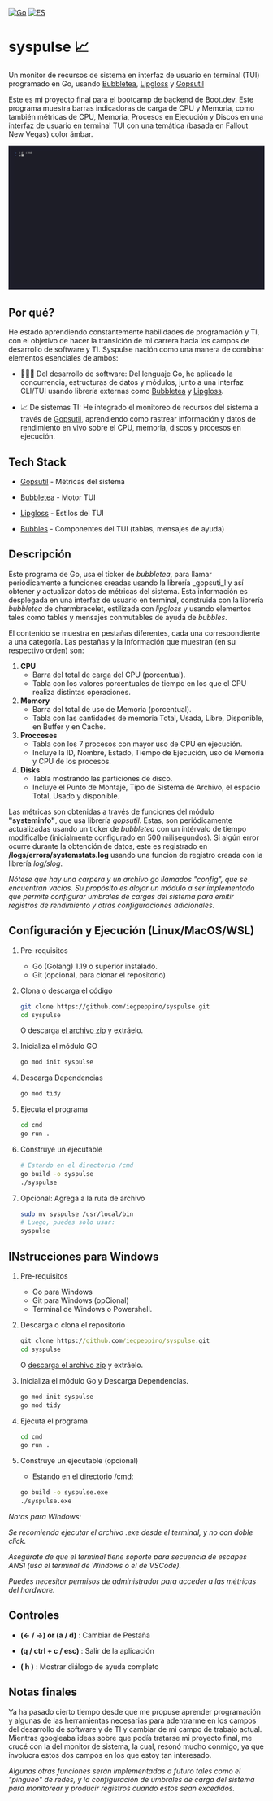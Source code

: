 [![Go](https://img.shields.io/badge/code-Go-blue?logo=go)](README.md)
[![ES](https://img.shields.io/badge/lang-EN-red?logo=translate)](README.md)

# syspulse 📈

Un monitor de recursos de sistema en interfaz de usuario en terminal (TUI) programado en Go, usando [Bubbletea](https://github.com/charmbracelet/bubbletea), [Lipgloss](https://github.com/charmbracelet/lipgloss) y [Gopsutil](https://github.com/shirou/gopsutil)

Este es mi proyecto final para el bootcamp de backend de Boot.dev.
Este programa muestra barras indicadoras de carga de CPU y Memoria, como también métricas de CPU, Memoria, Procesos en Ejecución y Discos en una  interfaz de usuario en terminal TUI con una temática (basada en Fallout New Vegas) color ámbar.

![syspulse demo](demo.gif)

## Por qué?

He estado aprendiendo constantemente habilidades de programación y TI, con el objetivo de hacer la transición de mi carrera hacia los campos de desarrollo de software y TI.
Syspulse nación como una manera de combinar elementos esenciales de ambos:

- 👨🏻‍💻 Del desarrollo de software: Del lenguaje Go, he aplicado la concurrencia, estructuras de datos y módulos, junto a una interfaz CLI/TUI usando librería externas como [Bubbletea](https://github.com/charmbracelet/bubbletea) y [Lipgloss](https://github.com/charmbracelet/lipgloss).

- 📈 De sistemas TI: He integrado el monitoreo de recursos del sistema a través de [Gopsutil](https://github.com/shirou/gopsutil?tab=readme-ov-file), aprendiendo como rastrear información y datos de rendimiento en vivo sobre el CPU, memoria, discos y procesos en ejecución.

## Tech Stack

- [Gopsutil](https://github.com/shirou/gopsutil?tab=readme-ov-file) - Métricas del sistema

- [Bubbletea](https://github.com/charmbracelet/bubbletea) - Motor TUI

- [Lipgloss](https://github.com/charmbracelet/lipgloss) - Estilos del TUI

- [Bubbles](https://github.com/charmbracelet/bubbles) - Componentes del TUI (tablas, mensajes de ayuda)

## Descripción

Este programa de Go, usa el ticker de _bubbletea_, para llamar periódicamente a funciones creadas usando la librería _gopsuti_l y así obtener y actualizar datos de métricas del sistema.
Esta información es desplegada en una interfaz de usuario en terminal, construida con la librería _bubbletea_ de charmbracelet, estilizada con _lipgloss_ y usando elementos tales como tables y mensajes conmutables de ayuda de _bubbles_.

El contenido se muestra en pestañas diferentes, cada una correspondiente a una categoría. Las pestañas y la información que muestran (en su respectivo orden) son:

1. __CPU__
    - Barra del total de carga del CPU (porcentual).
    - Tabla con los valores porcentuales de tiempo en los que el CPU realiza distintas operaciones.
2. __Memory__
    - Barra del total de uso de Memoria (porcentual).
    - Tabla con las cantidades de memoria Total, Usada, Libre, Disponible, en Buffer y en Cache.
3. __Procceses__
    - Tabla con los 7 procesos con mayor uso de CPU en ejecución.
    - Incluye la ID, Nombre, Estado, Tiempo de Ejecución, uso de Memoria y CPU de los procesos.
4. __Disks__
    - Tabla mostrando las particiones de disco.
    - Incluye el Punto de Montaje, Tipo de Sistema de Archivo, el espacio Total, Usado y disponible.

Las métricas son obtenidas a través de funciones del módulo __"systeminfo"__, que usa librería _gopsutil_. Estas, son periódicamente actualizadas usando un ticker de _bubbletea_ con un intérvalo de tiempo modificalbe (inicialmente configurado en 500 milisegundos).
Si algún error ocurre durante la obtención de datos, este es registrado en __/logs/errors/systemstats.log__ usando una función de registro creada con la librería _log/slog_.

_Nótese que hay una carpera y un archivo go llamados "config", que se encuentran vacíos. Su propósito es alojar un módulo a ser implementado que permite configurar umbrales de cargas del sistema para emitir registros de rendimiento y otras configuraciones adicionales._

## Configuración y Ejecución (Linux/MacOS/WSL)

1. Pre-requisitos
    - Go (Golang) 1.19 o superior instalado.
    - Git (opcional, para clonar el repositorio)

2. Clona o descarga el código
    ```bash
    git clone https://github.com/iegpeppino/syspulse.git
    cd syspulse
    ```
    O descarga [el archivo zip](https://github.com/iegpeppino/syspulse/refs/heads/main.zip) y extráelo.

3. Inicializa el módulo GO
    ```bash
    go mod init syspulse
    ```

4. Descarga Dependencias
    ```bash
    go mod tidy
    ```

5. Ejecuta el programa
    ```bash
    cd cmd
    go run .
    ```

6. Construye un ejecutable
    ```bash
    # Estando en el directorio /cmd
    go build -o syspulse
    ./syspulse
    ```

7. Opcional: Agrega a la ruta de archivo
    ```bash
    sudo mv syspulse /usr/local/bin
    # Luego, puedes solo usar:
    syspulse
    ```
## INstrucciones para Windows

1. Pre-requisitos
    - Go para Windows
    - Git para Windows (opCional)
    - Terminal de Windows o Powershell.

2. Descarga o clona el repositorio
    ```cmd
    git clone https://github.com/iegpeppino/syspulse.git
    cd syspulse
    ```
     O [descarga el archivo zip](https://github.com/iegpeppino/syspulse/refs/heads/main.zip) y extráelo.

3. Inicializa el módulo Go y Descarga Dependencias.
    ```cmd
    go mod init syspulse
    go mod tidy
    ```

4. Ejecuta el programa
    ```cmd
    cd cmd 
    go run .
    ```

5. Construye un ejecutable (opcional)
    - Estando en el directorio /cmd:
    ```cmd
    go build -o syspulse.exe
    ./syspulse.exe


_Notas para Windows:_

_Se recomienda ejecutar el archivo .exe desde el terminal, y no con doble click._

_Asegúrate de que el terminal tiene soporte para secuencia de escapes ANSI (usa el terminal de Windows o el de VSCode)._

_Puedes necesitar permisos de administrador para acceder a las métricas del hardware._

## Controles

- __(← / →) or (a / d)__ : Cambiar de Pestaña

- __(q / ctrl + c / esc)__ : Salir de la aplicación

- __( h )__ : Mostrar diálogo de ayuda completo


## Notas finales

Ya ha pasado cierto tiempo desde que me propuse aprender programación y algunas de las herramientas necesarias para adentrarme en los campos del desarrollo de software y de TI y cambiar de mi campo de trabajo actual. Mientras googleaba ideas sobre que podía tratarse mi proyecto final, me crucé con la del monitor de sistema, la cual, resonó mucho conmigo, ya que involucra estos dos campos en los que estoy tan interesado.

_Algunas otras funciones serán implementadas a futuro_
    _tales como el "pingueo" de redes, y la configuración de_
    _umbrales de carga del sistema para monitorear y producir registros_
    _cuando estos sean excedidos._
